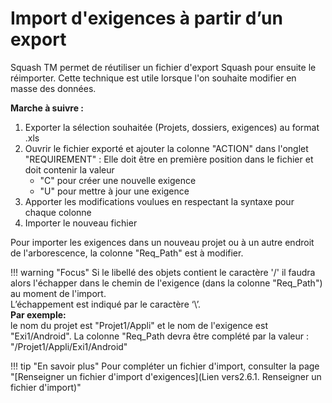 
# Import d'exigences à partir d’un export

Squash TM permet de réutiliser un fichier d'export Squash pour ensuite le réimporter. Cette technique est utile lorsque l'on souhaite modifier en masse des données.

**Marche à suivre :**

 1. Exporter la sélection souhaitée (Projets, dossiers, exigences) au format .xls
 2. Ouvrir le fichier exporté et ajouter la colonne "ACTION" dans l'onglet "REQUIREMENT" : Elle doit être en première position dans le fichier et doit contenir la valeur 
	 - "C" pour créer une nouvelle exigence
	 - "U" pour mettre à jour une exigence  
 3. Apporter les modifications voulues en respectant la syntaxe pour chaque colonne
 4. Importer le nouveau fichier
 
 Pour importer les exigences dans un nouveau projet ou à un autre endroit de l'arborescence, la colonne "Req_Path" est à modifier.

!!! warning "Focus" 
	Si le libellé des objets contient le caractère '/' il faudra alors l'échapper dans le chemin de l'exigence (dans la colonne "Req_Path") au moment de l'import. <br/>L’échappement est indiqué par le caractère ‘\’. 
	<br/>**Par exemple:** <br/>le nom du projet est "Projet1/Appli" et le nom de l'exigence est "Exi1/Android". La colonne "Req_Path devra être complété par la valeur : "/Projet1\/Appli/Exi1\/Android"

	
!!! tip "En savoir plus" 
	   Pour compléter un fichier d'import, consulter la page "[Renseigner un fichier d'import d'exigences](Lien vers2.6.1. Renseigner un fichier d'import)" 
